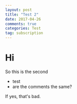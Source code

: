 ```yaml
---
layout: post
title: "Test 2"
date: 2017-04-26
comments: true
categories: Test
tag: subscription
---
```


# Hi

So this is the second

* test
* are the comments the same?

If yes, that's bad.
